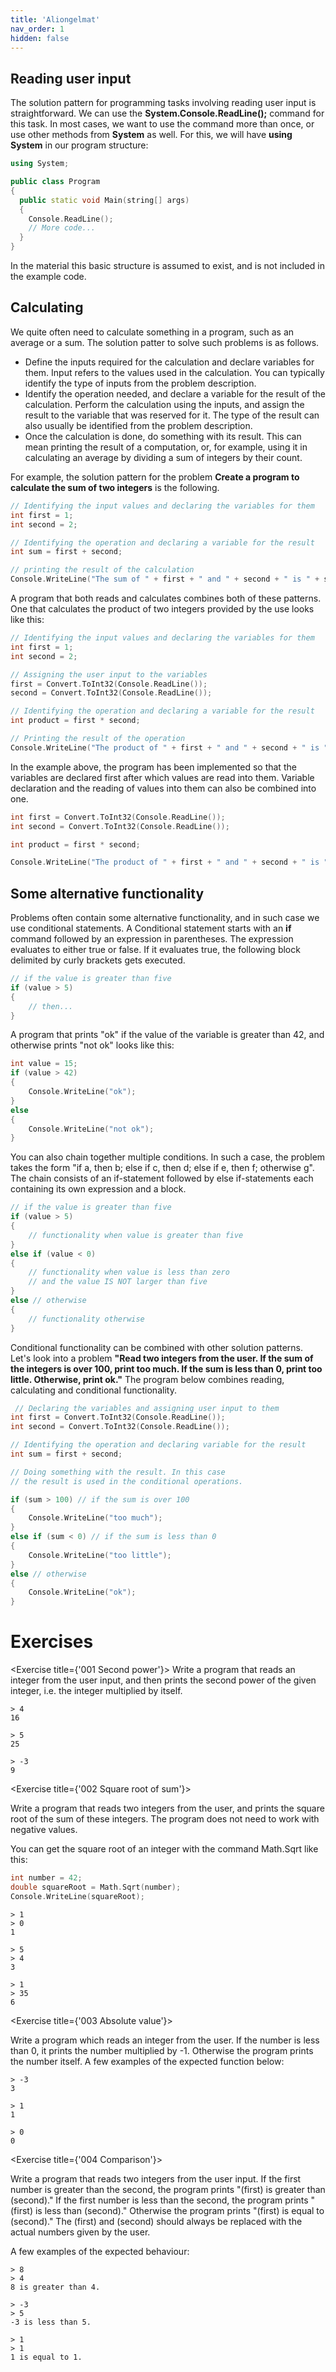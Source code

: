 ```yaml
---
title: 'Aliongelmat'
nav_order: 1
hidden: false
---
```


## Reading user input

The solution pattern for programming tasks involving reading user input is straightforward. We can use the **System.Console.ReadLine();** command for this task. In most cases, we want to use the command more than once, or use other methods from **System** as well. For this, we will have **using System** in our program structure:

```cpp
using System;

public class Program
{
  public static void Main(string[] args)
  {
    Console.ReadLine();
    // More code...
  }
}

```

In the material this basic structure is assumed to exist, and is not included in the example code.

## Calculating

We quite often need to calculate something in a program, such as an average or a sum. The solution patter to solve such problems is as follows.

- Define the inputs required for the calculation and declare variables for them. Input refers to the values used in the calculation. You can typically identify the type of inputs from the problem description.
- Identify the operation needed, and declare a variable for the result of the calculation. Perform the calculation using the inputs, and assign the result to the variable that was reserved for it. The type of the result can also usually be identified from the problem description.
- Once the calculation is done, do something with its result. This can mean printing the result of a computation, or, for example, using it in calculating an average by dividing a sum of integers by their count.

For example, the solution pattern for the problem **Create a program to calculate the sum of two integers** is the following.

```cpp
// Identifying the input values and declaring the variables for them
int first = 1;
int second = 2;

// Identifying the operation and declaring a variable for the result
int sum = first + second;

// printing the result of the calculation
Console.WriteLine("The sum of " + first + " and " + second + " is " + sum);
```

A program that both reads and calculates combines both of these patterns. One that calculates the product of two integers provided by the use looks like this:

```cpp
// Identifying the input values and declaring the variables for them
int first = 1;
int second = 2;

// Assigning the user input to the variables
first = Convert.ToInt32(Console.ReadLine());
second = Convert.ToInt32(Console.ReadLine());

// Identifying the operation and declaring a variable for the result
int product = first * second;

// Printing the result of the operation
Console.WriteLine("The product of " + first + " and " + second + " is " + product);
```

In the example above, the program has been implemented so that the variables are declared first after which values are read into them. Variable declaration and the reading of values into them can also be combined into one.

```cpp
int first = Convert.ToInt32(Console.ReadLine());
int second = Convert.ToInt32(Console.ReadLine());

int product = first * second;

Console.WriteLine("The product of " + first + " and " + second + " is " + product);

```

## Some alternative functionality

Problems often contain some alternative functionality, and in such case we use conditional statements. A Conditional statement starts with an **if** command followed by an expression in parentheses. The expression evaluates to either true or false. If it evaluates true, the following block delimited by curly brackets gets executed.

```cpp
// if the value is greater than five
if (value > 5)
{
    // then...
}
```

A program that prints "ok" if the value of the variable is greater than 42, and otherwise prints "not ok" looks like this:

```cpp
int value = 15;
if (value > 42)
{
    Console.WriteLine("ok");
}
else
{
    Console.WriteLine("not ok");
}
```

You can also chain together multiple conditions. In such a case, the problem takes the form "if a, then b; else if c, then d; else if e, then f; otherwise g". The chain consists of an if-statement followed by else if-statements each containing its own expression and a block.

```cpp
// if the value is greater than five
if (value > 5)
{
    // functionality when value is greater than five
}
else if (value < 0)
{
    // functionality when value is less than zero
    // and the value IS NOT larger than five
}
else // otherwise
{
    // functionality otherwise
}
```

Conditional functionality can be combined with other solution patterns. Let's look into a problem **"Read two integers from the user. If the sum of the integers is over 100, print too much. If the sum is less than 0, print too little. Otherwise, print ok."** The program below combines reading, calculating and conditional functionality.

```cpp
 // Declaring the variables and assigning user input to them
int first = Convert.ToInt32(Console.ReadLine());
int second = Convert.ToInt32(Console.ReadLine());

// Identifying the operation and declaring variable for the result
int sum = first + second;

// Doing something with the result. In this case
// the result is used in the conditional operations.

if (sum > 100) // if the sum is over 100
{
    Console.WriteLine("too much");
}
else if (sum < 0) // if the sum is less than 0
{
    Console.WriteLine("too little");
}
else // otherwise
{
    Console.WriteLine("ok");
}
```

# Exercises

<Exercise title={'001 Second power'}>
Write a program that reads an integer from the user input, and then prints the second power of the given integer, i.e. the integer multiplied by itself.

```console
> 4
16
```

```console
> 5
25
```

```console
> -3
9
```

</Exercise>

<Exercise title={'002 Square root of sum'}>

Write a program that reads two integers from the user, and prints the square root of the sum of these integers. The program does not need to work with negative values.

You can get the square root of an integer with the command Math.Sqrt like this:

```cpp
int number = 42;
double squareRoot = Math.Sqrt(number);
Console.WriteLine(squareRoot);
```

```console
> 1 
> 0 
1
```

```console
> 5 
> 4 
3
```

```console
> 1 
> 35 
6
```

</Exercise>

<Exercise title={'003 Absolute value'}>

Write a program which reads an integer from the user. If the number is less than 0, it prints the number multiplied by -1. Otherwise the program prints the number itself. A few examples of the expected function below:

```console
> -3
3
```

```console
> 1
1
```

```console
> 0
0
```

</Exercise>

<Exercise title={'004 Comparison'}>

Write a program that reads two integers from the user input. If the first number is greater than the second, the program prints "(first) is greater than (second)." If the first number is less than the second, the program prints "(first) is less than (second)." Otherwise the program prints "(first) is equal to (second)." The (first) and (second) should always be replaced with the actual numbers given by the user.

A few examples of the expected behaviour:

```console
> 8 
> 4 
8 is greater than 4.
```

```console
> -3 
> 5 
-3 is less than 5.
```

```console
> 1 
> 1 
1 is equal to 1.
```

</Exercise>
